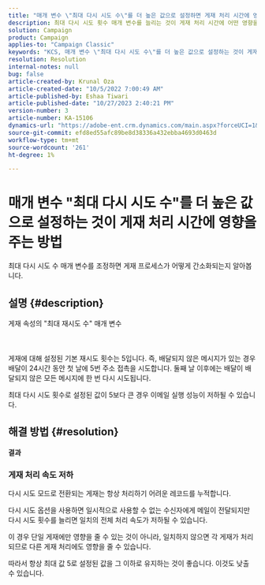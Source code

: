 ```yaml
---
title: "매개 변수 \"최대 다시 시도 수\"를 더 높은 값으로 설정하면 게재 처리 시간에 영향을 주는 방법"
description: 최대 다시 시도 횟수 매개 변수를 늘리는 것이 게재 처리 시간에 어떤 영향을 미치는지 알아보십시오.
solution: Campaign
product: Campaign
applies-to: "Campaign Classic"
keywords: "KCS, 매개 변수 \"최대 다시 시도 수\"를 더 높은 값으로 설정하는 것이 게재 처리 시간에 영향을 주는 방법"
resolution: Resolution
internal-notes: null
bug: false
article-created-by: Krunal Oza
article-created-date: "10/5/2022 7:00:49 AM"
article-published-by: Eshaa Tiwari
article-published-date: "10/27/2023 2:40:21 PM"
version-number: 3
article-number: KA-15106
dynamics-url: "https://adobe-ent.crm.dynamics.com/main.aspx?forceUCI=1&pagetype=entityrecord&etn=knowledgearticle&id=601fc96c-7b44-ed11-bba2-002248086a27"
source-git-commit: efd8ed55afc89be8d38336a432ebba4693d0463d
workflow-type: tm+mt
source-wordcount: '261'
ht-degree: 1%

---
```


# 매개 변수 &quot;최대 다시 시도 수&quot;를 더 높은 값으로 설정하는 것이 게재 처리 시간에 영향을 주는 방법


최대 다시 시도 수 매개 변수를 조정하면 게재 프로세스가 어떻게 간소화되는지 알아봅니다.

## 설명 {#description}

게재 속성의 &quot;최대 재시도 수&quot; 매개 변수<br><br><br><br>
게재에 대해 설정된 기본 재시도 횟수는 5입니다. 즉, 배달되지 않은 메시지가 있는 경우 배달이 24시간 동안 첫 날에 5번 주소 접촉을 시도합니다. 둘째 날 이후에는 배달이 배달되지 않은 모든 메시지에 한 번 다시 시도됩니다.



최대 다시 시도 횟수로 설정된 값이 5보다 큰 경우 이메일 실행 성능이 저하될 수 있습니다.


## 해결 방법 {#resolution}

<b>결과</b>


### 게재 처리 속도 저하



다시 시도 모드로 전환되는 게재는 항상 처리하기 어려운 레코드를 누적합니다.

다시 시도 옵션을 사용하면 일시적으로 사용할 수 없는 수신자에게 메일이 전달되지만 다시 시도 횟수를 늘리면 일치의 전체 처리 속도가 저하될 수 있습니다.

이 경우 단일 게재에만 영향을 줄 수 있는 것이 아니라, 일치하지 않으면 각 게재가 처리되므로 다른 게재 처리에도 영향을 줄 수 있습니다.



따라서 항상 최대 값 5로 설정된 값을 그 이하로 유지하는 것이 좋습니다. 이것도 낮출 수 있습니다.
